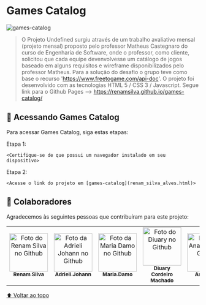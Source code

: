 # Games Catalog
![games-catalog](https://user-images.githubusercontent.com/90426220/172484153-9882b97c-4b87-4b6f-b731-262f32d16f5d.png)


> O Projeto Undefined surgiu através de um trabalho avaliativo mensal (projeto mensal) proposto pelo professor Matheus Castegnaro do curso de Engenharia de Software,
> onde o professor, como cliente, solicitou que cada equipe devenvolvesse um catálogo de jogos baseado em alguns requisitos e wireframe disponibilizados pelo professor Matheus.
> Para a solução do desafio o grupo teve como base o recurso 'https://www.freetogame.com/api-doc'.
> O projeto foi desenvolvido com as tecnologias HTML 5 / CSS 3 / Javascript.
> Segue link para o Github Pages --> https://renamsilva.github.io/games-catalog/
## 🚀 Acessando Games Catalog

Para acessar Games Catalog, siga estas etapas:

Etapa 1:

```
<Certifique-se de que possui um navegador instalado em seu dispositivo>
```

Etapa 2:

```
<Acesse o link do projeto em [games-catalog](renam_silva_alves.html)>
```

## 🤝 Colaboradores

Agradecemos às seguintes pessoas que contribuíram para este projeto:

<table>
  <tr>
    <td align="center">
      <a href="#">
        <img src="https://avatars.githubusercontent.com/u/90426220?s=400&u=b147ce9c1da8e51dd7b9616784575555574b1231&v=4" width="100px;" alt="Foto do Renam Silva no Github"/><br>
        <sub>
          <b>Renam Silva</b>
        </sub>
      </a>
    </td>
    <td align="center">
      <a href="#">
        <img src="https://avatars.githubusercontent.com/u/103552296?v=4" width="100px;" alt="Foto da Adrieli Johann no Github"/><br>
        <sub>
          <b>Adrieli Johann</b>
        </sub>
      </a>
    </td>
    <td align="center">
      <a href="#">
        <img src="https://avatars.githubusercontent.com/u/88912846?v=4" width="100px;" alt="Foto da Maria Damo no Github"/><br>
        <sub>
          <b>Maria Damo</b>
        </sub>
      </a>
    </td>
    <td align="center">
      <a href="#">
        <img src="https://avatars.githubusercontent.com/u/104037870?v=4" width="100px;" alt="Foto do Diuary no Github"/><br>
        <sub>
          <b>Diuary Cordeiro Machado</b>
        </sub>
      </a>
    </td>
    <td align="center">
      <a href="#">
        <img src="https://avatars.githubusercontent.com/u/97199596?v=4" width="100px;" alt="Foto da Ana Julia no Github"/><br>
        <sub>
          <b>Ana Julia</b>
        </sub>
      </a>
    </td>
  </tr>
</table>

[⬆ Voltar ao topo](#Formulario-CEP)<br>
